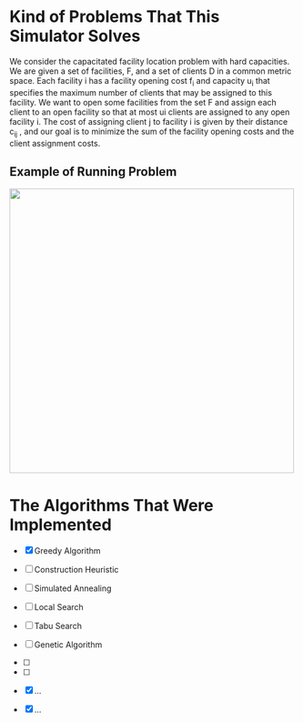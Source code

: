 # Kind of Problems That This Simulator Solves

We consider the capacitated facility location problem 
with hard capacities. We are given a set of facilities, 
F, and a set of clients D in a common metric space. 
Each facility i has a facility opening cost f<sub>i</sub> and 
capacity u<sub>i</sub> that specifies the maximum number of 
clients that may be assigned to this facility. We want
 to open some facilities from the set F and assign 
 each client to an open facility so that at most ui 
 clients are assigned to any open facility i. 
 The cost of assigning client j to facility i is 
 given by their distance c<sub>ij</sub> , and our goal is to 
 minimize the sum of the facility opening costs and 
 the client assignment costs.
 
## Example of Running Problem
 
 <img src="media/Comput_Intel_course_pic1.gif" width="500">
  
# The Algorithms That Were Implemented
- [x] Greedy Algorithm
- [ ] Construction Heuristic
- [ ] Simulated Annealing
- [ ] Local Search
- [ ] Tabu Search
- [ ] Genetic Algorithm
- [ ] 
- [ ] 
- [x] ...
- [x] ...
 